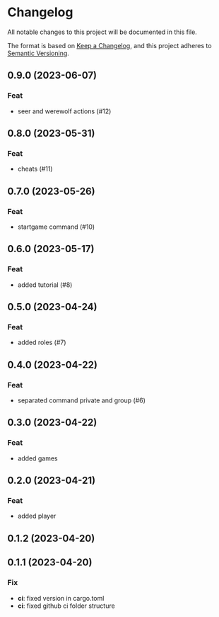 # Changelog

All notable changes to this project will be documented in this file.

The format is based on [Keep a Changelog](https://keepachangelog.com/en/1.0.0/),
and this project adheres to [Semantic Versioning](https://semver.org/spec/v2.0.0.html).

## 0.9.0 (2023-06-07)

### Feat

- seer and werewolf actions (#12)

## 0.8.0 (2023-05-31)

### Feat

- cheats (#11)

## 0.7.0 (2023-05-26)

### Feat

- startgame command (#10)

## 0.6.0 (2023-05-17)

### Feat

- added tutorial (#8)

## 0.5.0 (2023-04-24)

### Feat

- added roles (#7)

## 0.4.0 (2023-04-22)

### Feat

- separated command private and group (#6)

## 0.3.0 (2023-04-22)

### Feat

- added games

## 0.2.0 (2023-04-21)

### Feat

- added player

## 0.1.2 (2023-04-20)

## 0.1.1 (2023-04-20)

### Fix

- **ci**: fixed version in cargo.toml
- **ci**: fixed github ci folder structure
